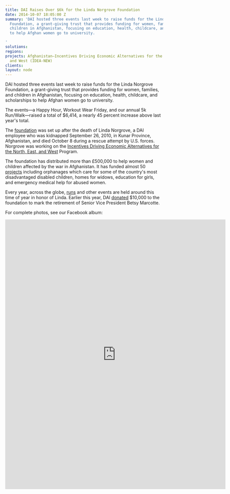 ```yaml
---
title: DAI Raises Over $6k for the Linda Norgrove Foundation
date: 2014-10-07 18:05:00 Z
summary: 'DAI hosted three events last week to raise funds for the Linda Norgrove
  Foundation, a grant-giving trust that provides funding for women, families, and
  children in Afghanistan, focusing on education, health, childcare, and scholarships
  to help Afghan women go to university.

'
solutions: 
regions: 
projects: Afghanistan—Incentives Driving Economic Alternatives for the North, East
  and West (IDEA-NEW)
clients: 
layout: node
---
```


DAI hosted three events last week to raise funds for the Linda Norgrove Foundation, a grant-giving trust that provides funding for women, families, and children in Afghanistan, focusing on education, health, childcare, and scholarships to help Afghan women go to university.

The events—a Happy Hour, Workout Wear Friday, and our annual 5k Run/Walk—raised a total of $6,414, a nearly 45 percent increase above last year's total.

The [foundation][1] was set up after the death of Linda Norgrove, a DAI employee who was kidnapped September 26, 2010, in Kunar Province, Afghanistan, and died October 8 during a rescue attempt by U.S. forces. Norgrove was working on the [Incentives Driving Economic Alternatives for the North, East, and West][2] Program.

The foundation has distributed more than £500,000 to help women and children affected by the war in Afghanistan. It has funded almost 50 [projects][3] including orphanages which care for some of the country's most disadvantaged disabled children, homes for widows, education for girls, and emergency medical help for abused women.

Every year, across the globe, [runs][4] and other events are held around this time of year in honor of Linda. Earlier this year, DAI [donated][5] $10,000 to the foundation to mark the retirement of Senior Vice President Betsy Marcotte.

For complete photos, see our Facebook album:

<iframe name="f35c2fdf99d28b" width="703px" height="1000px" frameborder="0" allowtransparency="true" allowfullscreen="true" scrolling="no" title="fb:post Facebook Social Plugin" src="https://www.facebook.com/plugins/post.php?app_id=&amp;channel=http%3A%2F%2Fstaticxx.facebook.com%2Fconnect%2Fxd_arbiter%2Fr%2FP5DLcu0KGJB.js%3Fversion%3D42%23cb%3Df1fbd43ca304bee%26domain%3Ddai.com%26origin%3Dhttp%253A%252F%252Fdai.com%252Ff290c570319f3e4%26relation%3Dparent.parent&amp;container_width=705&amp;href=https%3A%2F%2Fwww.facebook.com%2FDAIGlobal%2Fposts%2F10152762336800797&amp;locale=en_US&amp;sdk=joey&amp;width=703" class="" style="border: none; visibility: visible; width: 703px; height: 862px;"></iframe>
 

[1]: http://www.lindanorgrovefoundation.org/run
[2]: /our-work/projects/afghanistan-incentives-driving-economic-alternatives-north-east-and-west-idea-new
[3]: http://www.lindanorgrovefoundation.org/site/projects
[4]: https://www.pressandjournal.co.uk/fp/news/islands/western-isles/366028/runners-take-to-the-streets-in-memory-of-linda-norgrove/
[5]: /news/donation-norgrove-foundation-marks-marcotte-retirement
